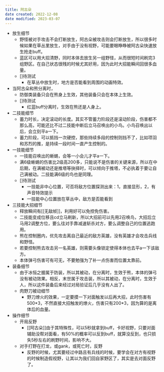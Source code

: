 ```yaml
---
title: 阿古朵
date created: 2022-12-08
date modified: 2023-03-07
---
```


- 放生细节
	- 野怪被对手攻击不会打断放生，阿古朵被攻击则会打断放生，所以很多时候如果在草丛里放生，对手由于没有视野，可能要眼睁睁被阿古朵快速放生抢走buff。
	- 蓝区可以用大招清野，同时本体去放生另一组野怪，从而很短时间刷完3组野区。在自己状态很残的时候尤其好用，因为此时大招能瞬间回很多血量。
	- []待测试
		- 在草丛中放生时，地方是否能看到周围的动画特效。
- 当阿古朵和熊分离时，
	- 防御类装备只会在熊身上生效，其他装备只会在本体上生效。
	- []待测试
		- 红蓝buff分离时，生效在熊还是人身上。
- 二技能细节
	- 蓄力时长，决定滚动的长度。其实不管蓄力阶段还是滚动阶段，伤害都不那么高，可能还比不过二技能中断后立马召唤出的小鸟。小鸟召唤出以后，会立刻平a一下。
	- 蓄力阶段，可以抵挡一次硬控，那些持续多段的控制则挡不了，比如项羽和苏烈的推，是持续一段时间一直产生控制的。
- 一技能细节
	- 一技能召唤出的蜥蜴，会等一小会儿才平a一下。
	- 满6级蜥蜴的伤害比2级高200多，只能说不是伤害的关键来源，所以在中后期，在满被动还是推塔等抉择时，可以倾向于推塔，不必执着于要让自己满被动。二技能满6级的鸟也是同理。
	- []待测试
		- 一技能非中心位置，可否将敌方位置探测出来：1，直接显形，2，有声音特效提示
		- 一技能中心位置放在草丛中，敌方是否能看到
- 三技能大招细节
	- 释放瞬间有[[无敌帧]]，利用好可以免控免伤害。
	- 二技能变成位移且cd立马刷新，所以大招前可以先用2召唤鸟，大招后立马用2调整方位，要么往对手靠减速斩杀对方，要么调整自己的位置逃跑用。
	- 熊在控制圈内，优先攻击离自己最近的敌方英雄，没有英雄才会攻击兵线和野怪。
	- 若要控制熊去攻击另一名英雄，则需要头像锁定使得本体也去平a一下该敌方。
	- 本体弹弓伤害可有可无，不要勉强为了补一点伤害而位置太靠前。
- 装备细节
	- 由于冰恒之握属于防装，所以其被动，在分离时，生效于熊，本体的弹弓没有被动效果。相反，末世属于攻击装，所以其被动，在分离时，生效于人，所以这件装备后来经过对局验证后几乎没有人出了。
	- 肉野刀被动细节
		- 野刀燎火的效果，一定要摸一下对面触发以后再大招，此时伤害有500\*3，不然直接大招触发的燎火，伤害只有200\*3，因为算的是离体后的血量。
- 操作细节
	- 开局反野
		- [[阿古朵]]由于其特殊性，可以5秒就拿到buff，卡好视野，只要对面辅助没帮对面看，有50%的概率可以反到buff，就算没反到，也只损失5秒左右的刷野时间，影响不大。
	- 对手打野在打龙，或gank，或死亡时，反野
		- 反野的时候，尤其要经过中路且有兵线的时候，要学会在对方有视野的时候制造假视野，让其以为我们回自家野区了，其实是去对面反野了。

